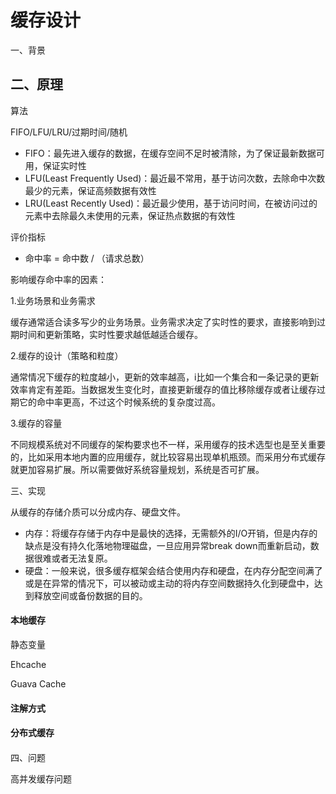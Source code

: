 # 缓存设计

一、背景

## 二、原理

算法

FIFO/LFU/LRU/过期时间/随机

* FIFO：最先进入缓存的数据，在缓存空间不足时被清除，为了保证最新数据可用，保证实时性
* LFU(Least Frequently Used)：最近最不常用，基于访问次数，去除命中次数最少的元素，保证高频数据有效性
* LRU(Least Recently Used)：最近最少使用，基于访问时间，在被访问过的元素中去除最久未使用的元素，保证热点数据的有效性

评价指标

* 命中率 = 命中数 / （请求总数）

影响缓存命中率的因素：

1.业务场景和业务需求

缓存通常适合读多写少的业务场景。业务需求决定了实时性的要求，直接影响到过期时间和更新策略，实时性要求越低越适合缓存。

2.缓存的设计（策略和粒度）

通常情况下缓存的粒度越小，更新的效率越高，i比如一个集合和一条记录的更新效率肯定有差距。当数据发生变化时，直接更新缓存的值比移除缓存或者让缓存过期它的命中率更高，不过这个时候系统的复杂度过高。

3.缓存的容量

不同规模系统对不同缓存的架构要求也不一样，采用缓存的技术选型也是至关重要的，比如采用本地内置的应用缓存，就比较容易出现单机瓶颈。而采用分布式缓存就更加容易扩展。所以需要做好系统容量规划，系统是否可扩展。

三、实现

从缓存的存储介质可以分成内存、硬盘文件。

* 内存：将缓存存储于内存中是最快的选择，无需额外的I/O开销，但是内存的缺点是没有持久化落地物理磁盘，一旦应用异常break down而重新启动，数据很难或者无法复原。
* 硬盘：一般来说，很多缓存框架会结合使用内存和硬盘，在内存分配空间满了或是在异常的情况下，可以被动或主动的将内存空间数据持久化到硬盘中，达到释放空间或备份数据的目的。

#### 本地缓存

静态变量

Ehcache



Guava Cache

#### 注解方式

#### 分布式缓存

####



四、问题

高并发缓存问题

